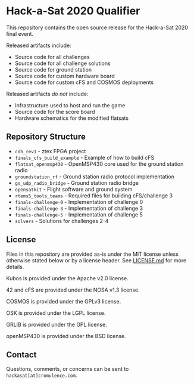 # Hack-a-Sat 2020 Qualifier #

This repository contains the open source release for the Hack-a-Sat 2020
final event.

Released artifacts include:

* Source code for all challenges
* Source code for all challenge solutions
* Source code for ground station
* Source code for custom hardware board
* Source code for custom cFS and COSMOS deployments

Released artifacts *do not* include:

* Infrastructure used to host and run the game
* Source code for the score board
* Hardware schematics for the modified flatsats


## Repository Structure ##

* `cdh_rev1` - ztex FPGA project
* `finals_cfs_build_example` - Example of how to build cFS
* `flatsat_openmsp430` - OpenMSP430 core used for the ground station radio
* `groundstation_rf` - Ground station radio protocol implementation
* `gs_udp_radio_bridge` - Ground station radio bridge
* `opensatkit` - Flight software and ground system
* `rtems5_tools_teams` - Required files for building cFS/challenge 3
* `finals-challenge-0` - Implementation of challenge 0
* `finals-challenge-3` - Implementation of challenge 3
* `finals-challenge-5` - Implementation of challenge 5
* `solvers` - Solutions for challenges 2-4


## License ##

Files in this repository are provided as-is under the MIT license unless
otherwise stated below or by a license header. See [LICENSE.md](LICENSE.md)
for more details.

Kubos is provided under the Apache v2.0 license.

42 and cFS are provided under the NOSA v1.3 license.

COSMOS is provided under the GPLv3 license.

OSK is provided under the LGPL license.

GRLIB is provided under the GPL license.

openMSP430 is provided under the BSD license.


## Contact ##

Questions, comments, or concerns can be sent to `hackasat[at]cromulence.com`.
